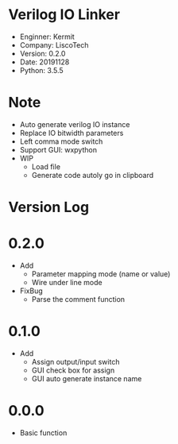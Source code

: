 # Verilog IO Linker
- Enginner: Kermit
- Company: LiscoTech
- Version: 0.2.0
- Date: 20191128
- Python: 3.5.5

# Note
- Auto generate verilog IO instance
- Replace IO bitwidth parameters
- Left comma mode switch
- Support GUI: wxpython
- WIP
	- Load file
	- Generate code autoly go in clipboard 

# Version Log
# 0.2.0
- Add
	- Parameter mapping mode (name or value)
	- Wire under line mode
- FixBug
	- Parse the comment function

# 0.1.0
- Add
	- Assign output/input switch
	- GUI check box for assign
	- GUI auto generate instance name

# 0.0.0
- Basic function